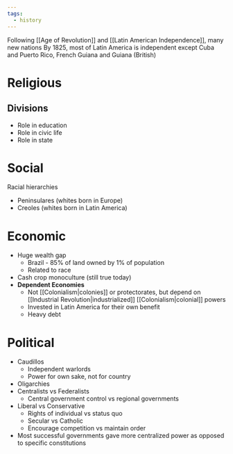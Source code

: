 ```yaml
---
tags:
  - history
---
```

Following [[Age of Revolution]] and [[Latin American Independence]], many new nations
By 1825, most of Latin America is independent except Cuba and Puerto Rico, French Guiana and Guiana (British)
# Religious
## Divisions
- Role in education
- Role in civic life
- Role in state
# Social
Racial hierarchies
- Peninsulares (whites born in Europe)
- Creoles (whites born in Latin America)
# Economic
- Huge wealth gap
	- Brazil - 85% of land owned by 1% of population
	- Related to race
- Cash crop monoculture (still true today)
- **Dependent Economies**
	- Not [[Colonialism|colonies]] or protectorates, but depend on [[Industrial Revolution|industrialized]] [[Colonialism|colonial]] powers
	- Invested in Latin America for their own benefit
	- Heavy debt
# Political
- Caudillos
	- Independent warlords
	- Power for own sake, not for country
- Oligarchies
- Centralists vs Federalists
	- Central government control vs regional governments
- Liberal vs Conservative
	- Rights of individual vs status quo
	- Secular vs Catholic
	- Encourage competition vs maintain order
- Most successful governments gave more centralized power as opposed to specific constitutions